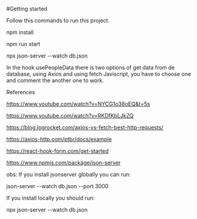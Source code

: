 #Getting started 

Follow this commands to run this project.

npm install

npm run start

npx json-server --watch db.json  

In the hook usePeopleData there is two options of get data from de database, using Axios and using fetch Javiscript, you have to choose one and comment the another one to work.

References

https://www.youtube.com/watch?v=NYCG1o38oEQ&t=5s

https://www.youtube.com/watch?v=RKDfKbLJkZQ

https://blog.logrocket.com/axios-vs-fetch-best-http-requests/

https://axios-http.com/ptbr/docs/example

https://react-hook-form.com/get-started

https://www.npmjs.com/package/json-server

obs: If you install jsonserver globally you can run:

json-server --watch db.json --port 3000       

If you install locally you should run: 

npx json-server --watch db.json   
